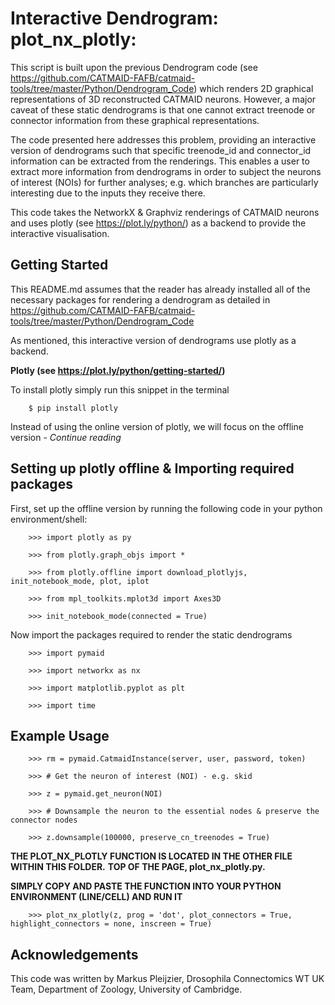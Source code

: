 # Interactive Dendrogram: plot_nx_plotly: 

This script is built upon the previous Dendrogram code (see https://github.com/CATMAID-FAFB/catmaid-tools/tree/master/Python/Dendrogram_Code) 
which renders 2D graphical representations of 3D reconstructed CATMAID neurons. However, a major caveat of these static dendrograms
is that one cannot extract treenode or connector information from these graphical representations.

The code presented here addresses this problem, providing an interactive version of dendrograms such that specific
treenode_id and connector_id information can be extracted from the renderings. This enables a user to extract more information
from dendrograms in order to subject the neurons of interest (NOIs) for further analyses; e.g. which branches are
particularly interesting due to the inputs they receive there. 

This code takes the NetworkX & Graphviz renderings of CATMAID neurons and uses plotly (see https://plot.ly/python/) as a backend
to provide the interactive visualisation.


## Getting Started

This README.md assumes that the reader has already installed all of the necessary packages for rendering a dendrogram
as detailed in https://github.com/CATMAID-FAFB/catmaid-tools/tree/master/Python/Dendrogram_Code 

As mentioned, this interactive version of dendrograms use plotly as a backend.

**Plotly (see https://plot.ly/python/getting-started/)**

To install plotly simply run this snippet in the terminal 

		$ pip install plotly
		
Instead of using the online version of plotly, we will focus on the offline version - *Continue reading*


## Setting up plotly offline & Importing required packages

First, set up the offline version by running the following code in your python environment/shell:


		>>> import plotly as py
		
		>>> from plotly.graph_objs import *
		
		>>> from plotly.offline import download_plotlyjs, init_notebook_mode, plot, iplot
		
		>>> from mpl_toolkits.mplot3d import Axes3D
		
		>>> init_notebook_mode(connected = True)
		
		
Now import the packages required to render the static dendrograms

		>>> import pymaid 
		
		>>> import networkx as nx
		
		>>> import matplotlib.pyplot as plt
		
		>>> import time
			
		
## Example Usage

		>>> rm = pymaid.CatmaidInstance(server, user, password, token) 
		
		>>> # Get the neuron of interest (NOI) - e.g. skid 
		
		>>> z = pymaid.get_neuron(NOI)
		
		>>> # Downsample the neuron to the essential nodes & preserve the connector nodes
		
		>>> z.downsample(100000, preserve_cn_treenodes = True)
		
**THE PLOT_NX_PLOTLY FUNCTION IS LOCATED IN THE OTHER FILE WITHIN THIS FOLDER.**
**TOP OF THE PAGE, plot_nx_plotly.py.**

**SIMPLY COPY AND PASTE THE FUNCTION INTO YOUR PYTHON ENVIRONMENT (LINE/CELL) AND RUN IT**
		
		>>> plot_nx_plotly(z, prog = 'dot', plot_connectors = True, highlight_connectors = none, inscreen = True)
		
## Acknowledgements

This code was written by Markus Pleijzier, Drosophila Connectomics WT UK Team, Department of Zoology, University of Cambridge.

